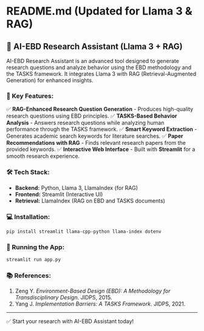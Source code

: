 # README.md (Updated for Llama 3 & RAG)

## 📘 AI-EBD Research Assistant (Llama 3 + RAG)
AI-EBD Research Assistant is an advanced tool designed to generate research questions and analyze behavior using the EBD methodology and the TASKS framework. It integrates Llama 3 with RAG (Retrieval-Augmented Generation) for enhanced insights.

### 🚀 Key Features:
✅ **RAG-Enhanced Research Question Generation** - Produces high-quality research questions using EBD principles.
✅ **TASKS-Based Behavior Analysis** - Answers research questions while analyzing human performance through the TASKS framework.
✅ **Smart Keyword Extraction** - Generates academic search keywords for literature searches.
✅ **Paper Recommendations with RAG** - Finds relevant research papers from the provided keywords.
✅ **Interactive Web Interface** - Built with **Streamlit** for a smooth research experience.

### 🛠️ Tech Stack:
- **Backend:** Python, Llama 3, LlamaIndex (for RAG)
- **Frontend:** Streamlit (Interactive UI)
- **Retrieval:** LlamaIndex (RAG on EBD and TASKS documents)

### 💻 Installation:
```bash
pip install streamlit llama-cpp-python llama-index dotenv
```

### 📂 Running the App:
```bash
streamlit run app.py
```

### 📚 References:
1. Zeng Y. *Environment-Based Design (EBD): A Methodology for Transdisciplinary Design*. JIDPS, 2015.
2. Yang J. *Implementation Barriers: A TASKS Framework*. JIDPS, 2021.

---
✅ Start your research with AI-EBD Assistant today!
